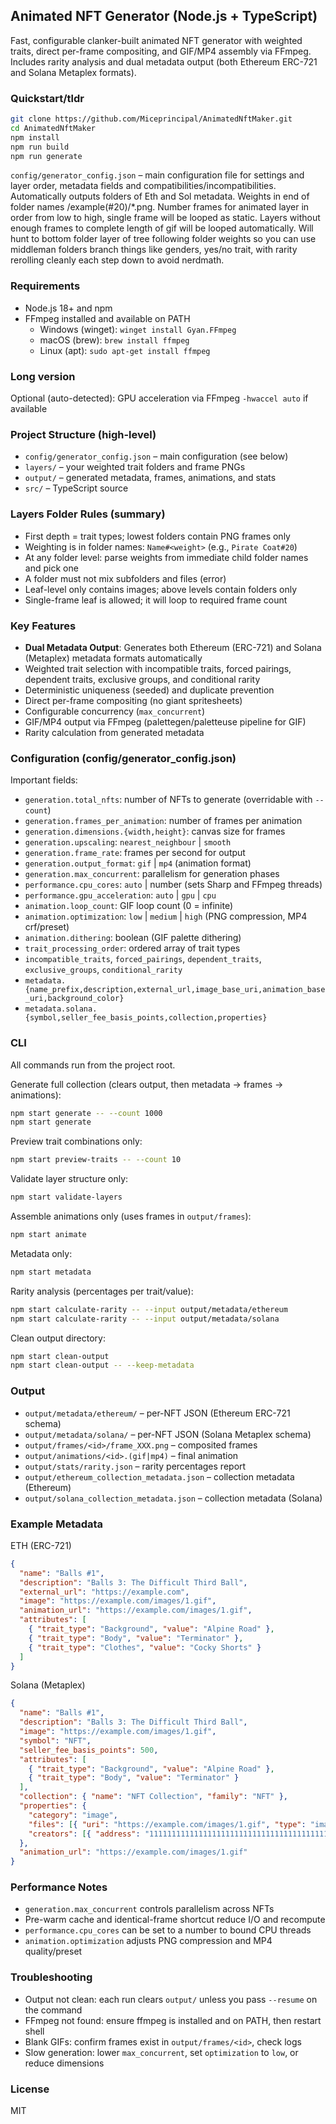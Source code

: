 ## Animated NFT Generator (Node.js + TypeScript)

Fast, configurable clanker-built animated NFT generator with weighted traits, direct per-frame compositing, and GIF/MP4 assembly via FFmpeg. Includes rarity analysis and dual metadata output (both Ethereum ERC-721 and Solana Metaplex formats). 

### Quickstart/tldr

```bash
git clone https://github.com/Miceprincipal/AnimatedNftMaker.git
cd AnimatedNftMaker
npm install
npm run build
npm run generate
```

`config/generator_config.json` – main configuration file for settings and layer order, metadata fields and compatibilities/incompatibilities. 
Automatically outputs folders of Eth and Sol metadata. 
Weights in end of folder names /example(#20)/*.png. Number frames for animated layer in order from low to high, single frame will be looped as static. Layers without enough frames to complete length of gif will be looped automatically.
Will hunt to bottom folder layer of tree following folder weights so you can use middleman folders branch things like genders, yes/no trait, with rarity rerolling cleanly each step down to avoid nerdmath.

### Requirements
- Node.js 18+ and npm
- FFmpeg installed and available on PATH
  - Windows (winget): `winget install Gyan.FFmpeg`
  - macOS (brew): `brew install ffmpeg`
  - Linux (apt): `sudo apt-get install ffmpeg`


### Long version

Optional (auto-detected): GPU acceleration via FFmpeg `-hwaccel auto` if available

### Project Structure (high-level)
- `config/generator_config.json` – main configuration (see below)
- `layers/` – your weighted trait folders and frame PNGs
- `output/` – generated metadata, frames, animations, and stats
- `src/` – TypeScript source

### Layers Folder Rules (summary)
- First depth = trait types; lowest folders contain PNG frames only
- Weighting is in folder names: `Name#<weight>` (e.g., `Pirate Coat#20`)
- At any folder level: parse weights from immediate child folder names and pick one
- A folder must not mix subfolders and files (error)
- Leaf-level only contains images; above levels contain folders only
- Single-frame leaf is allowed; it will loop to required frame count

### Key Features
- **Dual Metadata Output**: Generates both Ethereum (ERC-721) and Solana (Metaplex) metadata formats automatically
- Weighted trait selection with incompatible traits, forced pairings, dependent traits, exclusive groups, and conditional rarity
- Deterministic uniqueness (seeded) and duplicate prevention
- Direct per-frame compositing (no giant spritesheets)
- Configurable concurrency (`max_concurrent`)
- GIF/MP4 output via FFmpeg (palettegen/paletteuse pipeline for GIF)
- Rarity calculation from generated metadata

### Configuration (config/generator_config.json)
Important fields:
- `generation.total_nfts`: number of NFTs to generate (overridable with `--count`)
- `generation.frames_per_animation`: number of frames per animation
- `generation.dimensions.{width,height}`: canvas size for frames
- `generation.upscaling`: `nearest_neighbour` | `smooth`
- `generation.frame_rate`: frames per second for output
- `generation.output_format`: `gif` | `mp4` (animation format)
- `generation.max_concurrent`: parallelism for generation phases
- `performance.cpu_cores`: `auto` | number (sets Sharp and FFmpeg threads)
- `performance.gpu_acceleration`: `auto` | `gpu` | `cpu`
- `animation.loop_count`: GIF loop count (0 = infinite)
- `animation.optimization`: `low` | `medium` | `high` (PNG compression, MP4 crf/preset)
- `animation.dithering`: boolean (GIF palette dithering)
- `trait_processing_order`: ordered array of trait types
- `incompatible_traits`, `forced_pairings`, `dependent_traits`, `exclusive_groups`, `conditional_rarity`
- `metadata.{name_prefix,description,external_url,image_base_uri,animation_base_uri,background_color}`
- `metadata.solana.{symbol,seller_fee_basis_points,collection,properties}`

### CLI
All commands run from the project root.

Generate full collection (clears output, then metadata → frames → animations):
```bash
npm start generate -- --count 1000
npm start generate
```

Preview trait combinations only:
```bash
npm start preview-traits -- --count 10
```

Validate layer structure only:
```bash
npm start validate-layers
```

Assemble animations only (uses frames in `output/frames`):
```bash
npm start animate
```

Metadata only:
```bash
npm start metadata
```

Rarity analysis (percentages per trait/value):
```bash
npm start calculate-rarity -- --input output/metadata/ethereum
npm start calculate-rarity -- --input output/metadata/solana
```

Clean output directory:
```bash
npm start clean-output
npm start clean-output -- --keep-metadata
```

### Output
- `output/metadata/ethereum/` – per-NFT JSON (Ethereum ERC-721 schema)
- `output/metadata/solana/` – per-NFT JSON (Solana Metaplex schema)
- `output/frames/<id>/frame_XXX.png` – composited frames
- `output/animations/<id>.(gif|mp4)` – final animation
- `output/stats/rarity.json` – rarity percentages report
- `output/ethereum_collection_metadata.json` – collection metadata (Ethereum)
- `output/solana_collection_metadata.json` – collection metadata (Solana)

### Example Metadata

ETH (ERC-721)
```json
{
  "name": "Balls #1",
  "description": "Balls 3: The Difficult Third Ball",
  "external_url": "https://example.com",
  "image": "https://example.com/images/1.gif",
  "animation_url": "https://example.com/images/1.gif",
  "attributes": [
    { "trait_type": "Background", "value": "Alpine Road" },
    { "trait_type": "Body", "value": "Terminator" },
    { "trait_type": "Clothes", "value": "Cocky Shorts" }
  ]
}
```

Solana (Metaplex)
```json
{
  "name": "Balls #1",
  "description": "Balls 3: The Difficult Third Ball",
  "image": "https://example.com/images/1.gif",
  "symbol": "NFT",
  "seller_fee_basis_points": 500,
  "attributes": [
    { "trait_type": "Background", "value": "Alpine Road" },
    { "trait_type": "Body", "value": "Terminator" }
  ],
  "collection": { "name": "NFT Collection", "family": "NFT" },
  "properties": {
    "category": "image",
    "files": [{ "uri": "https://example.com/images/1.gif", "type": "image/gif" }],
    "creators": [{ "address": "11111111111111111111111111111111111111111111", "share": 100 }]
  },
  "animation_url": "https://example.com/images/1.gif"
}
```

### Performance Notes
- `generation.max_concurrent` controls parallelism across NFTs
- Pre-warm cache and identical-frame shortcut reduce I/O and recompute
- `performance.cpu_cores` can be set to a number to bound CPU threads
- `animation.optimization` adjusts PNG compression and MP4 quality/preset

### Troubleshooting
- Output not clean: each run clears `output/` unless you pass `--resume` on the command
- FFmpeg not found: ensure ffmpeg is installed and on PATH, then restart shell
- Blank GIFs: confirm frames exist in `output/frames/<id>`, check logs
- Slow generation: lower `max_concurrent`, set `optimization` to `low`, or reduce dimensions

### License
MIT


